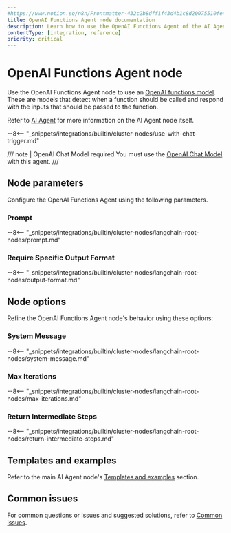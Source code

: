 ```yaml
---
#https://www.notion.so/n8n/Frontmatter-432c2b8dff1f43d4b1c8d20075510fe4
title: OpenAI Functions Agent node documentation
description: Learn how to use the OpenAI Functions Agent of the AI Agent node in n8n. Follow technical documentation to integrate the OpenAI Functions Agent into your workflows.
contentType: [integration, reference]
priority: critical
---
```


# OpenAI Functions Agent node

Use the OpenAI Functions Agent node to use an [OpenAI functions model](https://platform.openai.com/docs/guides/function-calling). These are models that detect when a function should be called and respond with the inputs that should be passed to the function.

Refer to [AI Agent](/integrations/builtin/cluster-nodes/root-nodes/n8n-nodes-langchain.agent/index.md) for more information on the AI Agent node itself.

--8<-- "_snippets/integrations/builtin/cluster-nodes/use-with-chat-trigger.md"

/// note | OpenAI Chat Model required
You must use the [OpenAI Chat Model](/integrations/builtin/cluster-nodes/sub-nodes/n8n-nodes-langchain.lmchatopenai/index.md) with this agent.
///

## Node parameters

Configure the OpenAI Functions Agent using the following parameters.

### Prompt

--8<-- "_snippets/integrations/builtin/cluster-nodes/langchain-root-nodes/prompt.md"

### Require Specific Output Format

--8<-- "_snippets/integrations/builtin/cluster-nodes/langchain-root-nodes/output-format.md"

## Node options

Refine the OpenAI Functions Agent node's behavior using these options:

### System Message 

--8<-- "_snippets/integrations/builtin/cluster-nodes/langchain-root-nodes/system-message.md"

### Max Iterations

--8<-- "_snippets/integrations/builtin/cluster-nodes/langchain-root-nodes/max-iterations.md"

### Return Intermediate Steps

--8<-- "_snippets/integrations/builtin/cluster-nodes/langchain-root-nodes/return-intermediate-steps.md"

## Templates and examples

Refer to the main AI Agent node's [Templates and examples](/integrations/builtin/cluster-nodes/root-nodes/n8n-nodes-langchain.agent/index.md#templates-and-examples) section.

## Common issues

For common questions or issues and suggested solutions, refer to [Common issues](/integrations/builtin/cluster-nodes/root-nodes/n8n-nodes-langchain.agent/common-issues.md).


